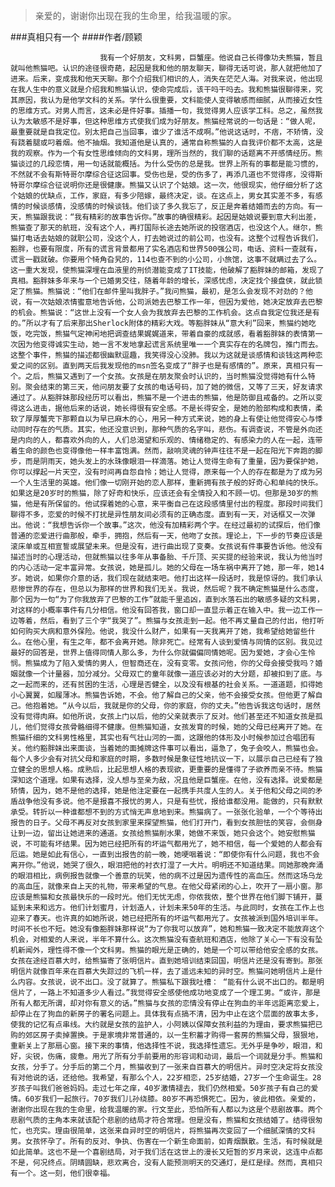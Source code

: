 > 亲爱的，谢谢你出现在我的生命里，给我温暖的家。

###真相只有一个
####作者/顾颖

						我有一个好朋友，文科男，巨蟹座。他说自己长得像功夫熊猫，暂且就叫他熊猫吧。认识的途径很奇葩，起因是我和他的朋友聊天，聊得无话可说，那人就把他加了进来。后来，变成我和他天天聊。那个介绍我们相识的人，消失在茫茫人海。对我来说，他出现在我人生中的意义就是介绍我和熊猫认识，使命完成后，该干吗干吗去。我和熊猫很聊得来，究其原因，我认为是他学文科的关系。学什么很重要，文科能使人变得敏感而细腻，从而接近女性的思维方式。对男人而言，这未必是件好事。插播一句，我觉得男人应该学工科。总之，虽然我认为太敏感不是好事，但这种思维方式使我们成为好朋友。熊猫经常说的一句话是：“做人呢，最重要就是自我定位。别太把自己当回事，谁少了谁活不成啊。”他说这话时，不痞，不矫情，没有跷着腿或叼着烟。他不抽烟。我知道他是认真的，通常自称熊猫的人自我评价都不太高，这是我的观察。作为一个有女性思维倾向的文科男，理所当然的，我们聊的话题离不开感情经历。熊猫谈过的几段恋情，用一句话就能概括。为什么受伤的总是我。世界上所有的事都是能习惯的，不然就不会有斯特哥尔摩综合征这回事。受伤也是，受的伤多了，再添几道也不觉得疼，没得斯特哥尔摩综合征说明你还是很健康。熊猫又认识了个姑娘。这一次，他很现实，他仔细分析了这个姑娘的优缺点，工作，家庭，有多少陪嫁，最终决定，谈。在这点上，男女其实差不多，有感情的时候谈感情，没感情的时候谈钱。他们谈了多久我忘了，反正是奔着结婚而去的方向。有一天，熊猫跟我说：“我有精彩的故事告诉你。”故事的确很精彩。起因是姑娘说要到意大利出差，熊猫查了那天的航班，没有这个人，再打国际长途去她所说的投宿酒店，也没这个人。继尔，熊猫打电话去姑娘的就职公司，没这个人，打去她说过的前公司，也没有。这整个过程告诉我们，豁胖，也要有限度，所有的谎言背景都用了实名酒店和世界500强公司，电话、资料一查就有，谎言一戳就破。你要用个犄角旮旯的，114也查不到的小公司，小旅馆，这事不就瞒过去了么。这一重大发现，使熊猫深埋在血液里的刑侦潜能变成了IT技能，他破解了豁胖妹的邮箱，发现了真相。豁胖妹多年来与一个已婚男交往，随着年龄的增长，深感忧虑，决定找个接盘侠，就此锁定了熊猫。熊猫说：“他们在邮件里叫我胖子。”我问熊猫，最初，是怎么会发现不对劲的？他说，有一次姑娘浓情蜜意地告诉他，公司派她去巴黎工作一年，但因为爱他，她决定放弃去巴黎的机会。熊猫说：“这世上没有一个女人会为我放弃去巴黎的工作机会。这点自我定位我还是有的。”所以才有了后来那出Sherlock附体的精彩大戏。等豁胖妹从“意大利”回来，熊猫约她吃饭，吃完饭，熊猫气定神闲地把调查结果娓娓道来，带着自豪的成就感，看着豁胖妹的表情第一次因为他变得诚实生动，她一言不发地拿起谎言系统里唯一一个真实存在的名牌包，推门而去。这整个事件，熊猫的描述都很幽默逗趣，我笑得没心没肺。我以为这就是谈感情和谈钱这两种恋爱之间的区别。直到两天后我发现他的msn签名变成了“胖子也是有感情的”。原来，真相只有一个。之后，熊猫又遇到了一个女孩。女孩是在朋友聚会时认识的，当时熊猫没觉得她有什么特别。聚会结束的第三天，他问朋友要了女孩的电话号码，加了她的微信，又等了三天，好友请求通过了。从豁胖妹那段经历可以看出，熊猫不是一个进击的熊猫，他是防御且戒备的。之所以变得这么进击，据他后来的话说，她长得很有安全感。不是长得安全，是她的脸部构成和表情，柔软了厚厚蟹壳下那颗自以为早已麻木的心，用另一种方式来说，她的身上有使让他觉得安心与悸动同时存在的气质。其实，他还没意识到，那种气质的名字叫，悲伤。有调查说，不管是外向还是内向的人，都喜欢外向的人，人们总渴望和乐观的、情绪稳定的、有感染力的人在一起，连带着生命的颜色也变得像他一样丰富饱满。然而，敲响灵魂的钟声往往不是一起在阳光下奔跑的脚步，而是阴雨天，她头发上的水珠像眼泪一样滴落。她让人觉得生命有了重量，因为要保护她，你可以撑起一片天空，没有时间再自怨自怜；她让人觉得，原来每一个人的存在都是为了成为另一个人生活里的英雄。他们像一切刚开始的恋人那样，重新拥有孩子般的好奇心和单纯的快乐。如果这是20岁时的熊猫，除了好奇和快乐，应该还会有全情投入和不顾一切。但那是30岁的熊猫，他是有所保留的。他试探着她的心意，来平衡自己在这段感情里付出的程度。那段时间我们聊得不多，恋爱的时候不打扰是异性朋友间必须有的正确态度。直到有一天，对话框又一次弹出。他说：“我想告诉你一个故事。”这次，他没有加精彩两个字。在经过最初的试探后，他们像普通的恋爱进行曲那般，牵手，拥抱，然后有一天，他吻了女孩。理论上，下一步的节奏应该是滚床单或互相宣誓或展望未来。但是没有，进行曲出现了变奏。女孩说有件事要告诉他。他没有描述当时的心理活动，但就熊猫以往多年从事备胎、千斤顶、买买提的经验来说，我认为他当时的内心活动一定丰富异常。女孩说，她是孤儿。她的父母在一场车祸中离开了她，那一年，她14岁。她说，如果你介意的话，我们现在就结束吧。他打出这样一段话时，我是惊讶的。我们承认悲惨世界的存在，但总以为那样的世界和我们无关。我说，然后呢？我不确定熊猫是什么态度，那个因为一句“为了你我放弃了巴黎的工作”就能千里追凶，直到水落石出的敏感多疑的文科男，对这样的小概率事件有几分相信。他没有回答我，窗口却一直显示着正在输入中。我一边工作一边等着，然后，看到了三个字“我哭了”。熊猫与女孩走到一起。他不再丈量自己的付出，他打听如何购买大病和意外保险。他说，我没什么财产，如果有一天我离开了她，我希望给她留些什么。在他心里，有生之年，都不会离开她。除非死亡。经常有人谈到爱情与同情的区别。我见过最好的回答是，世界上值得同情人那么多，为什么你就偏偏同情她呢。因为爱她，才会心生怜悯。熊猫成为了陷入爱情的男人，但智商还在，没有变零。女孩问他，你的父母会接受我吗？婚姻就像一个计量器，加分减分。父母双亡的童年就像一道应该必对的大分题，却被扣到了底。与之一起而来的，还有贫困的生活，心理是否健全，以及没有根基的社会关系。一道道题，扣得她小心翼翼，如履薄冰。熊猫告诉她，不会。他了解自己的父亲，他不会接受女孩。但他更了解自己。他抱着她。“从今以后，我就是你的父母，你的家庭，你的丈夫。”他告诉我这句话时，居然没有觉得肉麻。如他所说，女孩上门以后，他的父亲就表示了反对。他们甚至还不知道女孩是孤儿，他们觉得女孩骨骼细得不健康。但熊猫知道，女孩发育的时候，她的父母已经离开了她。在熊猫纤细的文科男性格里，其实也有气壮山河的一面，这跟他的体形及小时候参加过合唱团有关。他约豁胖妹出来面谈，当着她的面摊牌这件事可以看出，逼急了，兔子会咬人，熊猫也会。每个人多少会有对抗父母和家庭的时期，多数时候是象征性地抗议一下，以展示自己已经有了独立健全的思想人格。成熟后，比起思想人格的表现欲，更重要的是懂得了子欲养而亲不待。熊猫深知这个道理。如果有选择，没人想与至亲为敌，况且他是巨蟹座。在他，没有选择。说爱都是矫情，因为，她不是他的选择，她是他注定要在一起携手共度人生的人。关于他和父母之间的矛盾战争他没有多说。他不是报喜不报忧的男人，只是有些忧，报给谁都没用。能做的，只有默默承受。转折以一种谁都想不到的方式悄无声息地到来。熊猫病了。一张张化验单，一个个等待出报告的日子。父母不再反对女孩到家里来探望熊猫，他们打开门，看到女孩胆怯的笑容，会侧身让到一边，留出让她进来的通道。女孩给熊猫削水果，她做不来饭，她只会这个。她安慰熊猫说，不可能有坏结果。因为她已经把所有的坏运气都用光了，她不相信，每一个爱她的人都会有厄运。她是如此有信心，一直到出报告的前一晚，她哽咽着说：“即使你有什么问题，我也不会离开你。”他说，她哭了很久，眼泪把他的衬衣打湿了一大片。明明还不知道结果。同她那晚奔涌的眼泪相比，病例报告就像一个善意的玩笑，他的病不过是因为遗传性的高血压。然而这场乌龙的高血压，就像来自上天的礼物，带来希望的气息。在他父母紧闭的心上，吹开了一扇小窗。那应该是熊猫和女孩最快乐的一段时光。他们无忧无虑，你侬我侬，整个世界在他们脚下铺开，蔓延到未来和远方。他们计划蜜月，计划造人，计划未来50年的生活。与此同时，女孩在工作上也迎来了春天。也许真的如她所说，她已经把所有的坏运气都用光了。女孩被派到国外培训半年。时间不长也不短。她没有像豁胖妹那样说“为了你我可以放弃”，她和熊猫一致决定不能放弃这个机会，对相爱的人来说，半年不算什么。这次熊猫没有查航班和酒店，他除了关心一下有没有坠机新闻外，理性得不像一个文科男。熊猫的眼光是正确的，她是一个可以带给他安全感的女孩。女孩在途经百慕大时，给熊猫寄了张明信片。直到她培训结束回国，明信片还是没有寄到。那张明信片就像百年来在百慕大失踪过的飞机一样，去了遥远未知的异时空。熊猫问她明信片上是什么内容。女孩说，说不出口。没了就算了。熊猫私下跟我吐槽： “能有什么说不出口的。都是明信片了，一路上不知道多少人看过。”我觉得安全感使他成功地变成了一个理工男。“或许，那是所有人都无所谓，却对你有意义的话。”熊猫与女孩的恋情没有停止在狗血的半年远距离恋爱上，却停止在了狗血的新房子的署名问题上。具体我有点搞不清，因为中止在这个层面的故事太多，使我的记忆有点串线。大约就是女孩的监护人，小阿姨以保障女孩利益的为理由，要求熊猫把已购的郊区房子卖掉置换。于是家境非常普通的，以一生积蓄才购得一套房的熊猫父母，狠狠地，重新关上了那扇心窗。接下来的事情，他选择性不说，我选择性遗忘。无外乎是争吵，眼泪，和好，尖锐，伤痛，疲惫。用光了所有分手前要用的形容词和动词，最后一个词就是分手。熊猫和女孩，分手了。分手后的第二个月，熊猫收到了一张来自百慕大的明信片。异时空决定将女孩没有对他说的话，还给他。我希望，有那么个人，22岁相恋，25岁结婚，27岁一个生命诞生。28岁孩子叫我们爸爸妈妈。走过七年之痒，40岁激情褪去，我们仍然相爱。50岁孩子有自己的爱情。60岁我们一起旅行。70岁我们儿孙绕膝。80岁不再恐惧死亡。因为，彼此相依。亲爱的，谢谢你出现在我的生命里，给我温暖的家。行文至此，恐怕所有人都以为这是个悲剧故事。两个悲剧气质的主角本来就该配个悲剧的结局才符合常理。但是没有，熊猫和女孩结婚了。结得很匆忙，也充实。理由很简单，这张来自异时空的明信片，将熊猫再次变回了一个细腻深情的文科男。女孩怀孕了。所有的反对、争执、伤害在一个新生命面前，如青烟飘散。生活，有时候就是如此简单。这也不是一个喜剧结局，对于我们活在这世上的漫长又短暂的岁月来说，这连中点都不是，何况终点。阴晴圆缺，悲欢离合，没有人能预测明天的交通灯，是红是绿。然而，真相只有一个。这一刻，他们很幸福。			  		